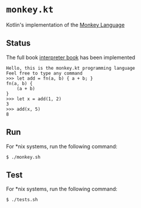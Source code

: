 # `monkey.kt`

Kotlin's implementation of the [Monkey Language](https://monkeylang.org/)

## Status

The full book [interpreter book](https://interpreterbook.com/) has been implemented

```text
Hello, this is the monkey.kt programming language
Feel free to type any command
>>> let add = fn(a, b) { a + b; }
fn(a, b) {
    (a + b)
}
>>> let x = add(1, 2)
3
>>> add(x, 5)
8

```
    
## Run

For *nix systems, run the following command:

```shell
$ ./monkey.sh
```

## Test

For *nix systems, run the following command:

```shell
$ ./tests.sh
```